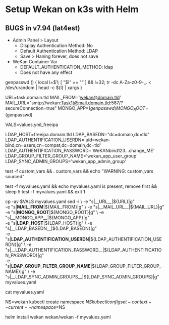 # Setup Wekan on k3s with Helm

## BUGS in v7.94 (lat4est)
* Admin Panel > Layout
  * Display Authentication Method: No
  * Default Authentication Method: LDAP
  * Save > Haning forever, does not save
* WeKan Container Var
  * DEFAULT_AUTHENTICATION_METHOD: ldap
  * Does not have any effect

genpasswd ()
{ 
    local l=$1;
    [ "$l" == "" ] && l=32;
    tr -dc A-Za-z0-9-_. < /dev/urandom | head -c ${l} | xargs
}

URL=task.domain.tld
MAIL_FROM='wekan@domain.tld'
MAIL_URL="smtp://wekan:Task1t@mail.domain.tld:587/?secureConnection=true"
MONGO_APP=$(genpasswd)
MONGO_ROOT=$(genpasswd)

VALS=values.yml_freeipa

LDAP_HOST=freeipa.domain.tld
LDAP_BASEDN="dc=domain,dc=tld"
LDAP_AUTHENTIFICATION_USERDN='uid=wekan-bind,cn=users,cn=compat,dc=domain,dc=tld'
LDAP_AUTHENTIFICATION_PASSWORD='WeKANbind123...change_ME'
LDAP_GROUP_FILTER_GROUP_NAME='wekan_app_user_group'
LDAP_SYNC_ADMIN_GROUPS='wekan_app_admin_group'

test -f custom_vars && . custom_vars && echo "WARNING: custom_vars sourced"

test -f myvalues.yaml && echo myvalues.yaml is present, remove first && sleep 5
test -f myvalues.yaml && exit 1

cp -av $VALS myvalues.yaml
sed -i \
  -e "s|__URL__|${URL}|g" \
  -e "s|__MAIL_FROM__|${MAIL_FROM}|g" \
  -e "s|__MAIL_URL__|${MAIL_URL}|g" \
  -e "s|__MONGO_ROOT__|${MONGO_ROOT}|g" \
  -e "s|__MONGO_APP__|${MONGO_APP}|g" \
  -e "s|__LDAP_HOST__|${LDAP_HOST}|g" \
  -e "s|__LDAP_BASEDN__|${LDAP_BASEDN}|g" \
  -e "s|__LDAP_AUTHENTIFICATION_USERDN__|${LDAP_AUTHENTIFICATION_USERDN}|g" \
  -e "s|__LDAP_AUTHENTIFICATION_PASSWORD__|${LDAP_AUTHENTIFICATION_PASSWORD}|g" \
  -e "s|__LDAP_GROUP_FILTER_GROUP_NAME__|${LDAP_GROUP_FILTER_GROUP_NAME}|g" \
  -e "s|__LDAP_SYNC_ADMIN_GROUPS__|${LDAP_SYNC_ADMIN_GROUPS}|g" \
  myvalues.yaml

cat myvalues.yaml

NS=wekan
kubectl create namespace $NS
kubectl config set-context --current --namespace=$NS

helm install wekan wekan/wekan -f myvalues.yaml
